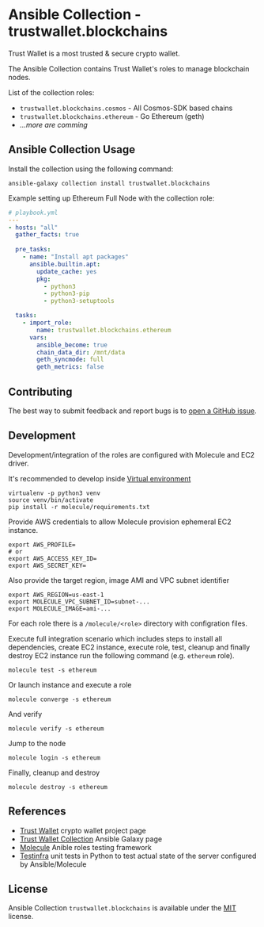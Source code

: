 # Ansible Collection - trustwallet.blockchains

Trust Wallet is a most trusted & secure crypto wallet.

The Ansible Collection contains Trust Wallet's roles to manage blockchain nodes.

List of the collection roles:

* `trustwallet.blockchains.cosmos` - All Cosmos-SDK based chains
* `trustwallet.blockchains.ethereum` - Go Ethereum (geth)
* _...more are comming_

## Ansible Collection Usage

Install the collection using the following command:

```shell
ansible-galaxy collection install trustwallet.blockchains
```

Example setting up Ethereum Full Node with the collection role:

```yaml
# playbook.yml
---
- hosts: "all"
  gather_facts: true
  
  pre_tasks:
    - name: "Install apt packages"
      ansible.builtin.apt:
        update_cache: yes
        pkg:
          - python3
          - python3-pip
          - python3-setuptools

  tasks:
    - import_role:
        name: trustwallet.blockchains.ethereum
      vars:
        ansible_become: true
        chain_data_dir: /mnt/data
        geth_syncmode: full
        geth_metrics: false
```

## Contributing

The best way to submit feedback and report bugs is to [open a GitHub issue](https://github.com/trustwallet/ansible-collection-blockchains/issues).

## Development

Development/integration of the roles are configured with Molecule and EC2 driver.

It's recommended to develop inside [Virtual environment](https://virtualenv.pypa.io/en/latest/)

```shell
virtualenv -p python3 venv
source venv/bin/activate
pip install -r molecule/requirements.txt
```

Provide AWS credentials to allow Molecule provision ephemeral EC2 instance.

```shell
export AWS_PROFILE=
# or 
export AWS_ACCESS_KEY_ID=
export AWS_SECRET_KEY=
```

Also provide the target region, image AMI and VPC subnet identifier

```shell
export AWS_REGION=us-east-1
export MOLECULE_VPC_SUBNET_ID=subnet-...
export MOLECULE_IMAGE=ami-...
```

For each role there is a `/molecule/<role>` directory with configration files.

Execute full integration scenario which includes steps to install all dependencies, create EC2 instance, execute role, test, cleanup and finally destroy EC2 instance run the following command (e.g. `ethereum` role).

```shell
molecule test -s ethereum
```

Or launch instance and execute a role

```shell
molecule converge -s ethereum
```

And verify

```shell
molecule verify -s ethereum
```

Jump to the node

```shell
molecule login -s ethereum
```

Finally, cleanup and destroy

```shell
molecule destroy -s ethereum
```

## References

* [Trust Wallet](https://trustwallet.com) crypto wallet project page
* [Trust Wallet Collection](https://galaxy.ansible.com/trustwallet/blockchains) Ansible Galaxy page
* [Molecule](https://molecule.readthedocs.io/en/latest/index.html) Anible roles testing framework
* [Testinfra](https://testinfra.readthedocs.io/en/latest/) unit tests in Python to test actual state of the server configured by Ansible/Molecule

## License

Ansible Collection `trustwallet.blockchains` is available under the [MIT](LICENSE) license.